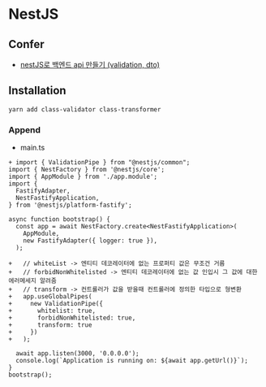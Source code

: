 # NestJS

## Confer
- [nestJS로 백엔드 api 만들기 (validation, dto)](https://kyounghwan01.github.io/blog/etc/nest/validation-dto/#%E1%84%91%E1%85%B3%E1%84%85%E1%85%A9%E1%84%8C%E1%85%A6%E1%86%A8%E1%84%90%E1%85%B3-%E1%84%80%E1%85%AE%E1%84%8C%E1%85%A9)


## Installation
```
yarn add class-validator class-transformer
```

### Append
- main.ts
```
+ import { ValidationPipe } from "@nestjs/common";
import { NestFactory } from '@nestjs/core';
import { AppModule } from './app.module';
import {
  FastifyAdapter,
  NestFastifyApplication,
} from '@nestjs/platform-fastify';

async function bootstrap() {
  const app = await NestFactory.create<NestFastifyApplication>(
    AppModule,
    new FastifyAdapter({ logger: true }),
  );

+   // whiteList -> 엔티티 데코레이터에 없는 프로퍼티 값은 무조건 거름
+   // forbidNonWhitelisted -> 엔티티 데코레이터에 없는 값 인입시 그 값에 대한 에러메세지 알려줌
+   // transform -> 컨트롤러가 값을 받을때 컨트롤러에 정의한 타입으로 형변환
+   app.useGlobalPipes(
+     new ValidationPipe({
+       whitelist: true,
+       forbidNonWhitelisted: true,
+       transform: true
+     })
+   );
  
  await app.listen(3000, '0.0.0.0');
  console.log(`Application is running on: ${await app.getUrl()}`);
}
bootstrap();

```